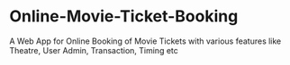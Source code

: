 # Online-Movie-Ticket-Booking
A Web App for Online Booking of Movie Tickets with various features like  Theatre, User  Admin,  Transaction, Timing etc
